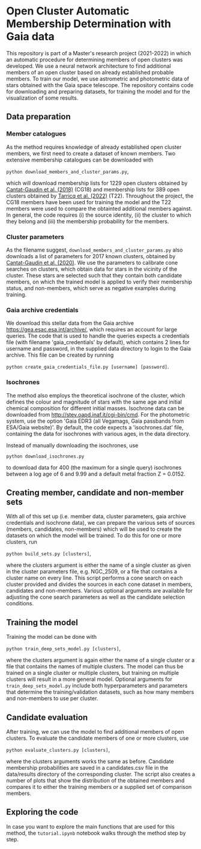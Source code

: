 # Open Cluster Automatic Membership Determination with Gaia data
This repository is part of a Master's research project (2021-2022) in which an automatic procedure for determining members of open clusters was developed. We use a neural network architecture to find additional members of an open cluster based on already established probable members. To train our model, we use astrometric and photometric data of stars obtained with the Gaia space telescope. The repository contains code for downloading and preparing datasets, for training the model and for the visualization of some results. 

## Data preparation

### Member catalogues

As the method requires knowledge of already established open cluster members, we first need to create a dataset of known members. Two extensive membership catalogues can be downloaded with

`python download_members_and_cluster_params.py`,

which will download membership lists for 1229 open clusters obtained by [Cantat-Gaudin et al. (2018)](https://ui.adsabs.harvard.edu/abs/2018A%26A...618A..93C/abstract) (CG18) and membership lists for 389 open clusters obtained by [Tarricq et al. (2022)](https://ui.adsabs.harvard.edu/abs/2022A%26A...659A..59T/abstract) (T22). Throughout the project, the CG18 members have been used for training the model and the T22 members were used to compare the obtainted additional members against. In general, the code requires (i) the source identity, (ii) the cluster to which they belong and (iii) the membership probability for the members.

### Cluster parameters

As the filename suggest, `download_members_and_cluster_params.py` also downloads a list of parameters for 2017 known clusters, obtained by [Cantat-Gaudin et al. (2020)](https://ui.adsabs.harvard.edu/abs/2020A%26A...640A...1C/abstract). We use the parameters to calibrate cone searches on clusters, which obtain data for stars in the vicinity of the cluster. These stars are selected such that they contain both candidate members, on which the trained model is applied to verify their membership status, and non-members, which serve as negative examples during training.

### Gaia archive credentials

We download this stellar data from the Gaia archive https://gea.esac.esa.int/archive/, which requires an account for large queries. The code that is used to handle the queries expects a credentials file (with filename 'gaia_credentials' by default), which contains 2 lines for username and password, in the supplied data directory to login to the Gaia archive. This file can be created by running

`python create_gaia_credentials_file.py [username] [password]`.

### Isochrones

The method also employs the theoretical isochrone of the cluster, which defines the colour and magnitude of stars with the same age and initial chemical composition for different initial masses. Isochrone data can be downloaded from http://stev.oapd.inaf.it/cgi-bin/cmd. For the photometric system, use the option 'Gaia EDR3 (all Vegamags, Gaia passbands from ESA/Gaia website)'. By default, the code expects a 'isochrones.dat' file, containing the data for isochrones with various ages, in the data directory. 

Instead of manually downloading the isochrones, use

`python download_isochrones.py`

to download data for 400 (the maximum for a single query) isochrones between a log age of 6 and 9.99 and a default metal fraction Z = 0.0152.

## Creating member, candidate and non-member sets

With all of this set up (i.e. member data, cluster parameters, gaia archive credentials and isochrone data), we can prepare the various sets of sources (members, candidates, non-members) which will be used to create the datasets on which the model will be trained. To do this for one or more clusters, run

`python build_sets.py [clusters]`,

where the clusters argument is either the name of a single cluster as given in the cluster parameters file, e.g. NGC_2509, or a file that contains a cluster name on every line. This script performs a cone search on each cluster provided and divides the sources in each cone dataset in members, candidates and non-members. Various optional arguments are available for adjusting the cone search parameters as well as the candidate selection conditions.

## Training the model

Training the model can be done with

`python train_deep_sets_model.py [clusters]`,

where the clusters argument is again either the name of a single cluster or a file that contains the names of multiple clusters. The model can thus be trained on a single cluster or multiple clusters, but training on multiple clusters will result in a more general model. Optional arguments for `train_deep_sets_model.py` include both hyperparameters and parameters that determine the training/validation datasets, such as how many members and non-members to use per cluster.

## Candidate evaluation

After training, we can use the model to find additional members of open clusters. To evaluate the candidate members of one or more clusters, use

`python evaluate_clusters.py [clusters]`,

where the clusters arguments works the same as before. Candidate membership probabilities are saved in a candidates.csv file in the data/results directory of the corresponding cluster. The script also creates a number of plots that show the distribution of the obtained members and compares it to either the training members or a supplied set of comparison members.

## Exploring the code

In case you want to explore the main functions that are used for this method, the `tutorial.ipynb` notebook walks through the method step by step.


